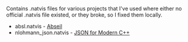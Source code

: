 Contains .natvis files for various projects that I've used where either no official .natvis file existed, or they broke, so I fixed them locally.

* absl.natvis - [Abseil](https://github.com/abseil/abseil-cpp)
* nlohmann_json.natvis - [JSON for Modern C++](https://github.com/nlohmann/json)